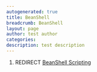 ```yaml
---
autogenerated: true
title: BeanShell
breadcrumb: BeanShell
layout: page
author: test author
categories: 
description: test description
---
```


1.  REDIRECT [BeanShell Scripting](BeanShell_Scripting "wikilink")
